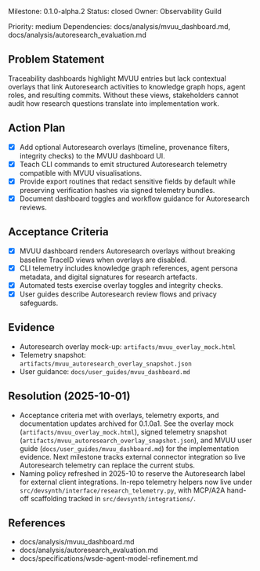 Milestone: 0.1.0-alpha.2
Status: closed
Owner: Observability Guild

Priority: medium
Dependencies: docs/analysis/mvuu_dashboard.md, docs/analysis/autoresearch_evaluation.md

## Problem Statement
Traceability dashboards highlight MVUU entries but lack contextual overlays that
link Autoresearch activities to knowledge graph hops, agent roles, and resulting
commits. Without these views, stakeholders cannot audit how research questions
translate into implementation work.

## Action Plan
- [x] Add optional Autoresearch overlays (timeline, provenance filters, integrity
      checks) to the MVUU dashboard UI.
- [x] Teach CLI commands to emit structured Autoresearch telemetry compatible
      with MVUU visualisations.
- [x] Provide export routines that redact sensitive fields by default while
      preserving verification hashes via signed telemetry bundles.
- [x] Document dashboard toggles and workflow guidance for Autoresearch reviews.

## Acceptance Criteria
- [x] MVUU dashboard renders Autoresearch overlays without breaking baseline
      TraceID views when overlays are disabled.
- [x] CLI telemetry includes knowledge graph references, agent persona metadata,
      and digital signatures for research artefacts.
- [x] Automated tests exercise overlay toggles and integrity checks.
- [x] User guides describe Autoresearch review flows and privacy safeguards.

## Evidence
- Autoresearch overlay mock-up: `artifacts/mvuu_overlay_mock.html`
- Telemetry snapshot: `artifacts/mvuu_autoresearch_overlay_snapshot.json`
- User guidance: `docs/user_guides/mvuu_dashboard.md`

## Resolution (2025-10-01)
- Acceptance criteria met with overlays, telemetry exports, and documentation updates archived for 0.1.0a1. See the overlay mock (`artifacts/mvuu_overlay_mock.html`), signed telemetry snapshot (`artifacts/mvuu_autoresearch_overlay_snapshot.json`), and MVUU user guide (`docs/user_guides/mvuu_dashboard.md`) for the implementation evidence. Next milestone tracks external connector integration so live Autoresearch telemetry can replace the current stubs.
- Naming policy refreshed in 2025-10 to reserve the Autoresearch label for external client integrations. In-repo telemetry helpers now live under `src/devsynth/interface/research_telemetry.py`, with MCP/A2A hand-off scaffolding tracked in `src/devsynth/integrations/`.

## References
- docs/analysis/mvuu_dashboard.md
- docs/analysis/autoresearch_evaluation.md
- docs/specifications/wsde-agent-model-refinement.md
